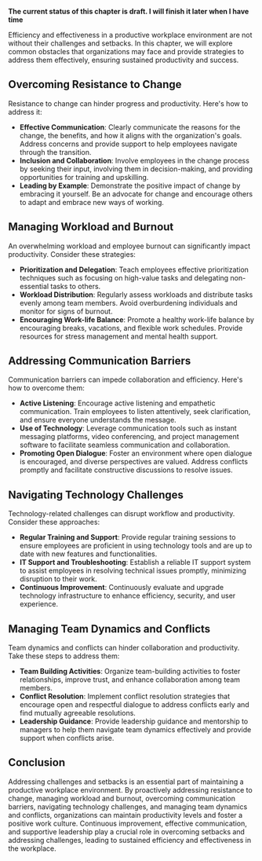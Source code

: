 **The current status of this chapter is draft. I will finish it later when I have time**

Efficiency and effectiveness in a productive workplace environment are not without their challenges and setbacks. In this chapter, we will explore common obstacles that organizations may face and provide strategies to address them effectively, ensuring sustained productivity and success.

Overcoming Resistance to Change
-------------------------------

Resistance to change can hinder progress and productivity. Here's how to address it:

* **Effective Communication**: Clearly communicate the reasons for the change, the benefits, and how it aligns with the organization's goals. Address concerns and provide support to help employees navigate through the transition.
* **Inclusion and Collaboration**: Involve employees in the change process by seeking their input, involving them in decision-making, and providing opportunities for training and upskilling.
* **Leading by Example**: Demonstrate the positive impact of change by embracing it yourself. Be an advocate for change and encourage others to adapt and embrace new ways of working.

Managing Workload and Burnout
-----------------------------

An overwhelming workload and employee burnout can significantly impact productivity. Consider these strategies:

* **Prioritization and Delegation**: Teach employees effective prioritization techniques such as focusing on high-value tasks and delegating non-essential tasks to others.
* **Workload Distribution**: Regularly assess workloads and distribute tasks evenly among team members. Avoid overburdening individuals and monitor for signs of burnout.
* **Encouraging Work-life Balance**: Promote a healthy work-life balance by encouraging breaks, vacations, and flexible work schedules. Provide resources for stress management and mental health support.

Addressing Communication Barriers
---------------------------------

Communication barriers can impede collaboration and efficiency. Here's how to overcome them:

* **Active Listening**: Encourage active listening and empathetic communication. Train employees to listen attentively, seek clarification, and ensure everyone understands the message.
* **Use of Technology**: Leverage communication tools such as instant messaging platforms, video conferencing, and project management software to facilitate seamless communication and collaboration.
* **Promoting Open Dialogue**: Foster an environment where open dialogue is encouraged, and diverse perspectives are valued. Address conflicts promptly and facilitate constructive discussions to resolve issues.

Navigating Technology Challenges
--------------------------------

Technology-related challenges can disrupt workflow and productivity. Consider these approaches:

* **Regular Training and Support**: Provide regular training sessions to ensure employees are proficient in using technology tools and are up to date with new features and functionalities.
* **IT Support and Troubleshooting**: Establish a reliable IT support system to assist employees in resolving technical issues promptly, minimizing disruption to their work.
* **Continuous Improvement**: Continuously evaluate and upgrade technology infrastructure to enhance efficiency, security, and user experience.

Managing Team Dynamics and Conflicts
------------------------------------

Team dynamics and conflicts can hinder collaboration and productivity. Take these steps to address them:

* **Team Building Activities**: Organize team-building activities to foster relationships, improve trust, and enhance collaboration among team members.
* **Conflict Resolution**: Implement conflict resolution strategies that encourage open and respectful dialogue to address conflicts early and find mutually agreeable resolutions.
* **Leadership Guidance**: Provide leadership guidance and mentorship to managers to help them navigate team dynamics effectively and provide support when conflicts arise.

Conclusion
----------

Addressing challenges and setbacks is an essential part of maintaining a productive workplace environment. By proactively addressing resistance to change, managing workload and burnout, overcoming communication barriers, navigating technology challenges, and managing team dynamics and conflicts, organizations can maintain productivity levels and foster a positive work culture. Continuous improvement, effective communication, and supportive leadership play a crucial role in overcoming setbacks and addressing challenges, leading to sustained efficiency and effectiveness in the workplace.
